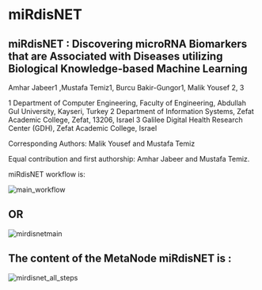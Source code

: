 # miRdisNET

## miRdisNET : Discovering microRNA Biomarkers that are Associated with Diseases utilizing Biological Knowledge-based Machine Learning
Amhar Jabeer1 ,Mustafa Temiz1, Burcu Bakir-Gungor1, Malik Yousef 2, 3 

1 Department of Computer Engineering, Faculty of Engineering, Abdullah Gul University, Kayseri, Turkey
2 Department of Information Systems, Zefat Academic College, Zefat, 13206, Israel
3 Galilee Digital Health Research Center (GDH), Zefat Academic College, Israel

Corresponding Authors: Malik Yousef and Mustafa Temiz

Equal contribution and first authorship: Amhar Jabeer and Mustafa Temiz.


miRdisNET workflow is: 

![main_workflow](https://user-images.githubusercontent.com/24303536/195619277-e570c1e6-dfa8-4dcc-87f4-085637f46601.png)

## OR

![mirdisnetmain](https://user-images.githubusercontent.com/24303536/195619378-7c1119c1-70c1-429d-aa6f-45293b5764ec.png)

## The content of the MetaNode miRdisNET is :

![mirdisnet_all_steps](https://user-images.githubusercontent.com/24303536/195619422-de6cf797-b612-4bc7-9bf2-01f22b46a099.png)
